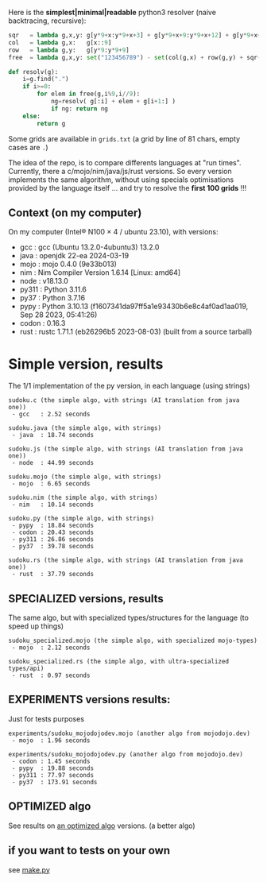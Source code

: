 Here is the **simplest|minimal|readable** python3 resolver (naive backtracing, recursive):

```python
sqr   = lambda g,x,y: g[y*9+x:y*9+x+3] + g[y*9+x+9:y*9+x+12] + g[y*9+x+18:y*9+x+21]
col   = lambda g,x:   g[x::9]
row   = lambda g,y:   g[y*9:y*9+9]
free  = lambda g,x,y: set("123456789") - set(col(g,x) + row(g,y) + sqr(g,(x//3)*3,(y//3)*3))

def resolv(g):
    i=g.find(".")
    if i>=0:
        for elem in free(g,i%9,i//9):
            ng=resolv( g[:i] + elem + g[i+1:] )
            if ng: return ng
    else:
        return g
```


Some grids are available in `grids.txt` (a grid by line of 81 chars, empty cases are `.`)

The idea of the repo, is to compare differents languages at "run times". Currently, there a c/mojo/nim/java/js/rust versions. So every version implements the same algorithm, without using specials optimisations provided by the language itself ... and try to resolve the **first 100 grids** !!!

## Context (on my computer)

On my computer (Intel® N100 × 4 / ubuntu 23.10), with versions:
 * gcc   : gcc (Ubuntu 13.2.0-4ubuntu3) 13.2.0
 * java  : openjdk 22-ea 2024-03-19
 * mojo  : mojo 0.4.0 (9e33b013)
 * nim   : Nim Compiler Version 1.6.14 [Linux: amd64]
 * node  : v18.13.0
 * py311 : Python 3.11.6
 * py37  : Python 3.7.16
 * pypy  : Python 3.10.13 (f1607341da97ff5a1e93430b6e8c4af0ad1aa019, Sep 28 2023, 05:41:26)
 * codon : 0.16.3
 * rust  : rustc 1.71.1 (eb26296b5 2023-08-03) (built from a source tarball)

# Simple version, results

The 1/1 implementation of the py version, in each language (using strings)

```
sudoku.c (the simple algo, with strings (AI translation from java one))
 - gcc   : 2.52 seconds

sudoku.java (the simple algo, with strings)
 - java  : 18.74 seconds

sudoku.js (the simple algo, with strings (AI translation from java one))
 - node  : 44.99 seconds

sudoku.mojo (the simple algo, with strings)
 - mojo  : 6.65 seconds

sudoku.nim (the simple algo, with strings)
 - nim   : 10.14 seconds

sudoku.py (the simple algo, with strings)
 - pypy  : 18.84 seconds
 - codon : 20.43 seconds
 - py311 : 26.86 seconds
 - py37  : 39.78 seconds

sudoku.rs (the simple algo, with strings (AI translation from java one))
 - rust  : 37.79 seconds
```

## SPECIALIZED versions, results

The same algo, but with specialized types/structures for the language (to speed up things)

```
sudoku_specialized.mojo (the simple algo, with specialized mojo-types)
 - mojo  : 2.12 seconds

sudoku_specialized.rs (the simple algo, with ultra-specialized types/api)
 - rust  : 0.97 seconds

```

## EXPERIMENTS versions results:

Just for tests purposes

```
experiments/sudoku_mojodojodev.mojo (another algo from mojodojo.dev)
 - mojo  : 1.96 seconds

experiments/sudoku_mojodojodev.py (another algo from mojodojo.dev)
 - codon : 1.45 seconds
 - pypy  : 19.88 seconds
 - py311 : 77.97 seconds
 - py37  : 173.91 seconds

```

## OPTIMIZED algo

See results on [an optimized algo](optimized) versions. (a better algo)


## if you want to tests on your own

see [make.py](make.md)